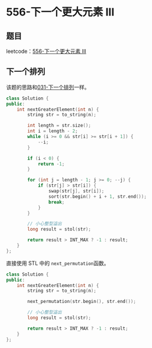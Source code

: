 # 556-下一个更大元素 III

## 题目

leetcode：[556-下一个更大元素 III](https://leetcode-cn.com/problems/next-greater-element-iii/)

## 下一个排列

该题的思路和[031-下一个排列](./031-下一个排列/README.md)一样。

```c++
class Solution {
public:
    int nextGreaterElement(int n) {
        string str = to_string(n);

        int length = str.size();
        int i = length - 2;
        while (i >= 0 && str[i] >= str[i + 1]) {
            --i;
        }

        if (i < 0) {
            return -1;
        }

        for (int j = length - 1; j >= 0; --j) {
            if (str[j] > str[i]) {
                swap(str[j], str[i]);
                sort(str.begin() + i + 1, str.end());
                break;
            }
        }

        // 小心整型溢出
        long result = stol(str);

        return result > INT_MAX ? -1 : result;
    }
};
```

直接使用 STL 中的 `next_permutation`函数。

```c++
class Solution {
public:
    int nextGreaterElement(int n) {
        string str = to_string(n);

        next_permutation(str.begin(), str.end());

        // 小心整型溢出
        long result = stol(str);

        return result > INT_MAX ? -1 : result;
    }
};
```

